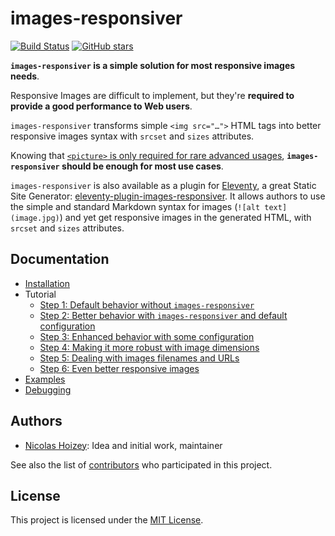 # images-responsiver

[![Build Status](https://travis-ci.org/nhoizey/images-responsiver.svg?branch=master)](https://travis-ci.org/nhoizey/images-responsiver)
[![GitHub stars](https://img.shields.io/github/stars/nhoizey/images-responsiver.svg?style=social)](https://github.com/nhoizey/images-responsiver/stargazers)

**`images-responsiver` is a simple solution for most responsive images needs**.

Responsive Images are difficult to implement, but they're **required to provide a good performance to Web users**.

`images-responsiver` transforms simple `<img src="…">` HTML tags into better responsive images syntax with `srcset` and `sizes` attributes.

Knowing that [`<picture>` is only required for rare advanced usages](https://cloudfour.com/thinks/dont-use-picture-most-of-the-time/), **`images-responsiver` should be enough for most use cases**.

`images-responsiver` is also available as a plugin for [Eleventy](https://www.11ty.dev/), a great Static Site Generator: [eleventy-plugin-images-responsiver](https://github.com/nhoizey/eleventy-plugin-images-responsiver). It allows authors to use the simple and standard Markdown syntax for images (`![alt text](image.jpg)`) and yet get responsive images in the generated HTML, with `srcset` and `sizes` attributes.

## Documentation

- [Installation](https://nhoizey.github.io/images-responsiver/installation.html)
- Tutorial
  - [Step 1: Default behavior without `images-responsiver`](https://nhoizey.github.io/images-responsiver/tutorial-01-without-images-responsiver.html)
  - [Step 2: Better behavior with `images-responsiver` and default configuration](https://nhoizey.github.io/images-responsiver/tutorial-02-images-responsiver-default.html)
  - [Step 3: Enhanced behavior with some configuration](https://nhoizey.github.io/images-responsiver/tutorial-03-images-responsiver-simple-configuration.html)
  - [Step 4: Making it more robust with image dimensions](https://nhoizey.github.io/images-responsiver/tutorial-04-images-dimensions.html)
  - [Step 5: Dealing with images filenames and URLs](https://nhoizey.github.io/images-responsiver/tutorial-05-images-urls.html)
  - [Step 6: Even better responsive images](https://nhoizey.github.io/images-responsiver/tutorial-06-even-better-responsive-images.html)
- [Examples](https://nhoizey.github.io/images-responsiver/examples.html)
- [Debugging](https://nhoizey.github.io/images-responsiver/debugging.html)

## Authors

- [Nicolas Hoizey](https://github.com/nhoizey): Idea and initial work, maintainer

See also the list of [contributors](https://github.com/nhoizey/images-responsiver/contributors) who participated in this project.

## License

This project is licensed under the [MIT License](LICENSE.md).
